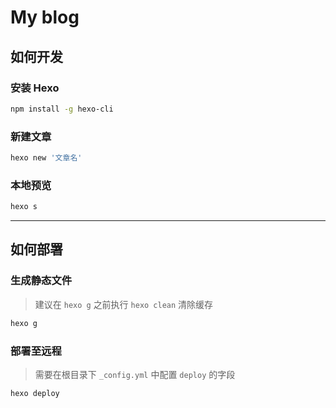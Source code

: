 # My blog

## 如何开发

### 安装 Hexo

```bash
npm install -g hexo-cli
```

### 新建文章

```bash
hexo new '文章名'
```

### 本地预览

```bash
hexo s
```

---

## 如何部署

### 生成静态文件

> 建议在 `hexo g` 之前执行 `hexo clean` 清除缓存

```bash
hexo g
```

### 部署至远程

> 需要在根目录下 `_config.yml` 中配置 `deploy` 的字段

```bash
hexo deploy
```
